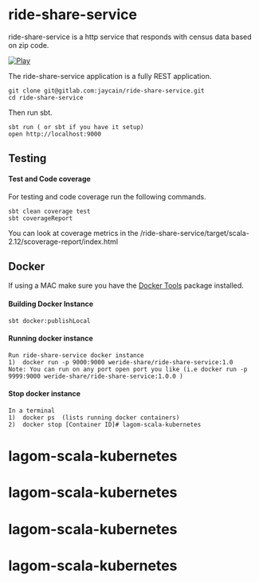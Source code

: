 # ride-share-service

ride-share-service is a http service that responds with census data based on zip code.


[![Play](https://img.shields.io/badge/play-v2.6.3-yellow.svg)](https://www.playframework.com)  

The ride-share-service application is a fully REST application.

    git clone git@gitlab.com:jaycain/ride-share-service.git
    cd ride-share-service

Then run sbt.

    sbt run ( or sbt if you have it setup)
    open http://localhost:9000

## Testing

#### Test and Code coverage

For testing and code coverage run the following commands.

    sbt clean coverage test
    sbt coverageReport
    

You can look at coverage metrics in the /ride-share-service/target/scala-2.12/scoverage-report/index.html

## Docker

If using a MAC make sure you have the [Docker Tools](https://www.docker.com/toolbox) package installed.

#### Building Docker Instance
    sbt docker:publishLocal

#### Running docker instance

    Run ride-share-service docker instance
    1)  docker run -p 9000:9000 weride-share/ride-share-service:1.0
    Note: You can run on any port open port you like (i.e docker run -p 9999:9000 weride-share/ride-share-service:1.0.0 )
    
#### Stop docker instance
    In a terminal
    1)  docker ps  (lists running docker containers)
    2)  docker stop [Container ID]# lagom-scala-kubernetes
# lagom-scala-kubernetes
# lagom-scala-kubernetes
# lagom-scala-kubernetes
# lagom-scala-kubernetes
